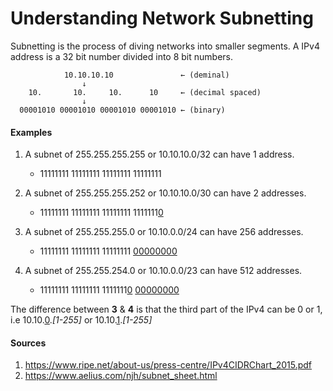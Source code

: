 # Understanding Network Subnetting


Subnetting is the process of diving networks into smaller segments. A IPv4 address is a 32 bit number divided into 8 bit numbers.

```
            10.10.10.10               ← (deminal)
                ↓
    10.       10.     10.      10     ← (decimal spaced)
                ↓
  00001010 00001010 00001010 00001010 ← (binary)
```

#### Examples

1. A subnet of 255.255.255.255 or 10.10.10.0/32 can have 1 address.
    * 11111111 11111111 11111111 11111111


2. A subnet of 255.255.255.252 or 10.10.10.0/30 can have 2 addresses.
    * 11111111 11111111 11111111 1111111<ins>0</ins>


3. A subnet of 255.255.255.0 or 10.10.0.0/24 can have 256 addresses.
    * 11111111 11111111 11111111 <ins>00000000</ins>


4. A subnet of 255.255.254.0 or 10.10.0.0/23 can have 512 addresses.
    * 11111111 11111111 1111111<ins>0</ins> <ins>00000000</ins>


The difference between **3** & **4** is that the third part of the IPv4 can be 0 or 1, i.e 10.10.<ins>0</ins>.*[1-255]* or 10.10.<ins>1</ins>.*[1-255]*


#### Sources

1. https://www.ripe.net/about-us/press-centre/IPv4CIDRChart_2015.pdf
2. https://www.aelius.com/njh/subnet_sheet.html